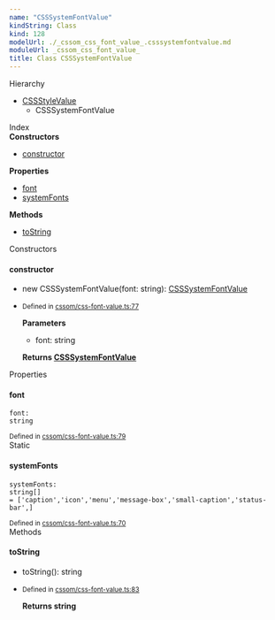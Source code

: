 ```yaml
---
name: "CSSSystemFontValue"
kindString: Class
kind: 128
modelUrl: ./_cssom_css_font_value_.csssystemfontvalue.md
moduleUrl: _cssom_css_font_value_
title: Class CSSSystemFontValue
---
```



<section class="pt-2 tsd-panel tsd-hierarchy">
<div class="lead">Hierarchy</div>
<ul class="pl-3 tsd-hierarchy list-style-initial">
<li>
<a href="../_cssom_css_style_value_.cssstylevalue/" class="tsd-signature-type">CSSStyleValue</a>
<ul class="pl-3 tsd-hierarchy list-style-initial">
<li>
<span class="target">CSSSystemFontValue</span>

</li>
</ul>
</li>
</ul>

</section>





<section >
<div class="lead pb-2">Index</div>
<section class="tsd-panel tsd-index-panel">
<div class="tsd-index-content">
<section class="tsd-index-section ">
<strong>Constructors</strong>
<ul>
<li class="tsd-kind-constructor tsd-parent-kind-class"><a href="../_cssom_css_font_value_.csssystemfontvalue/#constructor" class="tsd-kind-icon">constructor</a></li>
</ul>
</section>
<section class="tsd-index-section ">
<strong>Properties</strong>
<ul>
<li class="tsd-kind-property tsd-parent-kind-class"><a href="../_cssom_css_font_value_.csssystemfontvalue/#font" class="tsd-kind-icon">font</a></li>
<li class="tsd-kind-property tsd-parent-kind-class tsd-is-static"><a href="../_cssom_css_font_value_.csssystemfontvalue/#systemfonts" class="tsd-kind-icon">system<wbr>Fonts</a></li>
</ul>
</section>
<section class="tsd-index-section ">
<strong>Methods</strong>
<ul>
<li class="tsd-kind-method tsd-parent-kind-class"><a href="../_cssom_css_font_value_.csssystemfontvalue/#tostring" class="tsd-kind-icon">to<wbr>String</a></li>
</ul>
</section>
</div>
</section>
</section>
<section>
<div class="lead">Constructors</div>
<section class="pb-4 pt-2 tsd-kind-constructor tsd-parent-kind-class">
<div class="d-flex flex-row">

<h4 id="constructor">constructor</h4>
</div>

<ul class="tsd-signatures tsd-kind-constructor tsd-parent-kind-class">
<li class="tsd-signature tsd-kind-icon">new CSSSystem<wbr>Font<wbr>Value<span class="tsd-signature-symbol">(</span>font<span class="tsd-signature-symbol">: </span><span class="tsd-signature-type">string</span><span class="tsd-signature-symbol">)</span><span class="tsd-signature-symbol">: </span><a href="../_cssom_css_font_value_.csssystemfontvalue/" class="tsd-signature-type">CSSSystemFontValue</a></li>
</ul>

<ul class="tsd-descriptions">
<li class="tsd-description">
<aside class="tsd-sources pb-2">
<div class="d-flex flex-column">
<small class="text-muted">Defined in <a href="https://github.com/umbopepato/visua/blob/dbefde1/src/cssom/css-font-value.ts#L77">cssom/css-font-value.ts:77</a></small>
</div>
</aside>


<strong>Parameters</strong>
<ul class="pl-3 pb-2 list-style-initial">
<li>
<div class="h6 mb-0">font: <span class="tsd-signature-type">string</span></div>


</li>
</ul>

<strong>Returns <a href="../_cssom_css_font_value_.csssystemfontvalue/" class="tsd-signature-type">CSSSystemFontValue</a></strong>


</li>
</ul>

</section>
</section>
<section>
<div class="lead">Properties</div>
<section class="pb-4 pt-2 tsd-kind-property tsd-parent-kind-class">
<div class="d-flex flex-row">

<h4 id="font">font</h4>
</div>

<code class="tsd-signature tsd-kind-icon">font<span class="tsd-signature-symbol">:</span> <span class="tsd-signature-type">string</span></code>

<aside class="tsd-sources pb-2">
<div class="d-flex flex-column">
<small class="text-muted">Defined in <a href="https://github.com/umbopepato/visua/blob/dbefde1/src/cssom/css-font-value.ts#L79">cssom/css-font-value.ts:79</a></small>
</div>
</aside>




</section>
<section class="pb-4 pt-2 tsd-kind-property tsd-parent-kind-class tsd-is-static">
<div class="d-flex flex-row">
<div class="h4 pr-1"><span class="badge badge-primary">Static</span></div>
<h4 id="systemfonts">system<wbr>Fonts</h4>
</div>

<code class="tsd-signature tsd-kind-icon">system<wbr>Fonts<span class="tsd-signature-symbol">:</span> <span class="tsd-signature-type">string</span><span class="tsd-signature-symbol">[]</span><span class="tsd-signature-symbol"> =&nbsp;[&#x27;caption&#x27;,&#x27;icon&#x27;,&#x27;menu&#x27;,&#x27;message-box&#x27;,&#x27;small-caption&#x27;,&#x27;status-bar&#x27;,]</span></code>

<aside class="tsd-sources pb-2">
<div class="d-flex flex-column">
<small class="text-muted">Defined in <a href="https://github.com/umbopepato/visua/blob/dbefde1/src/cssom/css-font-value.ts#L70">cssom/css-font-value.ts:70</a></small>
</div>
</aside>




</section>
</section>
<section>
<div class="lead">Methods</div>
<section class="pb-4 pt-2 tsd-kind-method tsd-parent-kind-class">
<div class="d-flex flex-row">

<h4 id="tostring">to<wbr>String</h4>
</div>

<ul class="tsd-signatures tsd-kind-method tsd-parent-kind-class">
<li class="tsd-signature tsd-kind-icon">to<wbr>String<span class="tsd-signature-symbol">(</span><span class="tsd-signature-symbol">)</span><span class="tsd-signature-symbol">: </span><span class="tsd-signature-type">string</span></li>
</ul>

<ul class="tsd-descriptions">
<li class="tsd-description">
<aside class="tsd-sources pb-2">
<div class="d-flex flex-column">
<small class="text-muted">Defined in <a href="https://github.com/umbopepato/visua/blob/dbefde1/src/cssom/css-font-value.ts#L83">cssom/css-font-value.ts:83</a></small>
</div>
</aside>



<strong>Returns <span class="tsd-signature-type">string</span></strong>


</li>
</ul>

</section>
</section>
